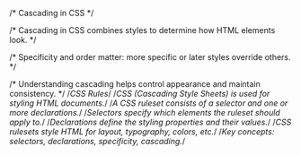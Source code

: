 /* Cascading in CSS */

/* Cascading in CSS combines styles to determine how HTML elements look. */

/* Specificity and order matter: more specific or later styles override others. */

/* Understanding cascading helps control appearance and maintain consistency. */
/*CSS Rules*/
/*CSS (Cascading Style Sheets) is used for styling HTML documents.*/
/*A CSS ruleset consists of a selector and one or more declarations.*/
/*Selectors specify which elements the ruleset should apply to.*/
/*Declarations define the styling properties and their values.*/
/*CSS rulesets style HTML for layout, typography, colors, etc.*/
/*Key concepts: selectors, declarations, specificity, cascading.*/